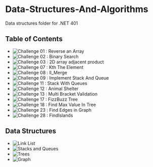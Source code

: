 # Data-Structures-And-Algorithms
Data structures folder for .NET 401

## Table of Contents
- ![Challenge 01 : Reverse an Array](https://github.com/Dekklin/Data-Structures-And-Algorithms/tree/array_reverse/Challenges/01_ReverseArray)
- ![Challenge 02 : Binary Search](https://github.com/Dekklin/Data-Structures-And-Algorithms/tree/master/Challenges/02BinarySearch)
- ![Challenge 03 : 2D array adjacent product](https://github.com/Dekklin/Data-Structures-And-Algorithms/tree/master/Challenges/03-2D-Arrays)
- ![Challenge 07 : Kth The Element](https://github.com/Dekklin/Data-Structures-And-Algorithms/tree/master/Challenges/07-ll_kth_from_end)
- ![Challenge 08 : ll_Merge](https://github.com/Dekklin/Data-Structures-And-Algorithms/tree/ll_merge/Challenges/08-ll_merge/ll_merge)
- ![Challenge 09 : Implement Stack And Queue](https://github.com/Dekklin/Data-Structures-And-Algorithms/tree/stacksAndQueues/Data_Structures/Stacks%20and%20Queues)
- ![Challenge 11 : Stack With Queues](https://github.com/Dekklin/Data-Structures-And-Algorithms/tree/master/Challenges/Queue_With_Stacks)
- ![Challenge 12 : Animal Shelter](https://github.com/Dekklin/Data-Structures-And-Algorithms/tree/master/Challenges/12-AnimalShelter)
- ![Challenge 13 : Multi Bracket Validation](https://github.com/Dekklin/Data-Structures-And-Algorithms/tree/test2/Challenges/MultiBracket)
- ![Challenge 17 : FizzBuzz Tree](https://github.com/Dekklin/Data-Structures-And-Algorithms/tree/master/Challenges/FizzBuzzTree)
- ![Challenge 18 : Find Max Value In Tree](https://github.com/Dekklin/Data-Structures-And-Algorithms/tree/master/Challenges/FindMaxValue)
- ![Challenge 23 : Find Edges in Graph]()
- ![Challenge 28 : FindIslands]()



## Data Structures
- ![Link List](https://github.com/Dekklin/Data-Structures-And-Algorithms/tree/master/Data_Structures/LinkedList/Class05-LinkedList)
- ![Stacks and Queues](https://github.com/Dekklin/Data-Structures-And-Algorithms/tree/master/Data_Structures/Stacks%20and%20Queues)
- ![Trees](https://github.com/Dekklin/Data-Structures-And-Algorithms/tree/master/Data_Structures/Trees/Tree)
- ![Graph](https://github.com/Dekklin/Data-Structures-And-Algorithms/tree/master/Data_Structures/Trees/Tree)
